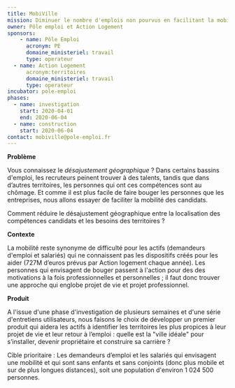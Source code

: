 ```yaml
---
title: MobiVille
mission: Diminuer le nombre d'emplois non pourvus en facilitant la mobilité géographique des actifs
owner: Pôle emploi et Action Logement
sponsors: 
    - name: Pôle Emploi
      acronym: PE
      domaine_ministeriel: travail
      type: operateur
  - name: Action Logement
      acronym:territoires
      domaine_ministeriel: travail
      type: operateur     
incubator: pole-emploi
phases:
  - name: investigation
    start: 2020-04-01
    end: 2020-06-04
  - name: construction
    start: 2020-06-04
contact: mobiville@pole-emploi.fr
---
```

**Problème** 

Vous connaissez le *désajustement géographique* ? Dans certains bassins d'emploi, les recruteurs peinent trouver à des talents, tandis que dans d’autres territoires, les personnes qui ont ces compétences sont au chômage. Et comme il est plus facile de faire bouger les personnes que les entreprises, nous allons essayer de faciliter la mobilité des candidats.

Comment réduire le désajustement géographique entre la localisation des compétences candidats et les besoins des territoires ?

**Contexte** 

La mobilité reste synonyme de difficulté pour les actifs (demandeurs d'emploi et salariés) qui ne connaissent pas les dispositifs créés pour les aider (727M d’euros prévus par Action logement chaque année). Les personnes qui envisagent de bouger passent à l'action pour des des motivations à la fois professionnelles et personnelles ; il faut donc trouver une approche qui englobe projet de vie et projet professionnel.

**Produit** 

A l'issue d'une phase d'investigation de plusieurs semaines et d'une série d'entretiens utilisateurs, nous faisons le choix de développer un premier produit qui aidera les actifs à identifier les territoires les plus propices à leur projet de vie et leur retour à l’emploi : quelle est la "ville idéale" pour s’installer, devenir propriétaire et construire sa carrière ?

Cible prioritaire : Les demandeurs d’emploi et les salariés qui envisagent une mobilité et qui sont sans enfants et sans conjoints (donc plus mobile et sur de plus longues distances), soit une population d'environ 1 024 500 personnes.
